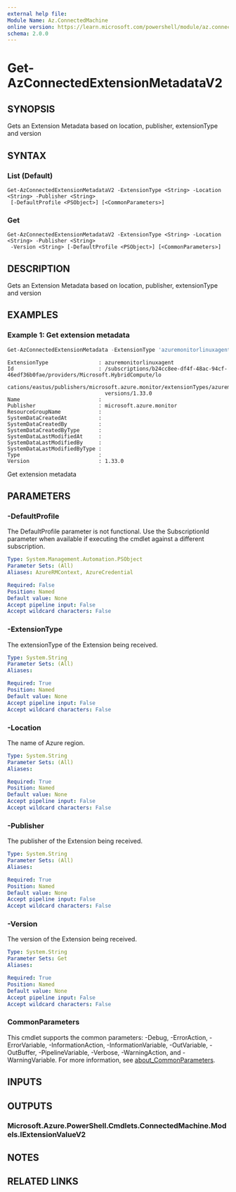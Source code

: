 ```yaml
---
external help file:
Module Name: Az.ConnectedMachine
online version: https://learn.microsoft.com/powershell/module/az.connectedmachine/get-azconnectedextensionmetadatav2
schema: 2.0.0
---
```


# Get-AzConnectedExtensionMetadataV2

## SYNOPSIS
Gets an Extension Metadata based on location, publisher, extensionType and version

## SYNTAX

### List (Default)
```
Get-AzConnectedExtensionMetadataV2 -ExtensionType <String> -Location <String> -Publisher <String>
 [-DefaultProfile <PSObject>] [<CommonParameters>]
```

### Get
```
Get-AzConnectedExtensionMetadataV2 -ExtensionType <String> -Location <String> -Publisher <String>
 -Version <String> [-DefaultProfile <PSObject>] [<CommonParameters>]
```

## DESCRIPTION
Gets an Extension Metadata based on location, publisher, extensionType and version

## EXAMPLES

### Example 1:  Get extension metadata
```powershell
Get-AzConnectedExtensionMetadata -ExtensionType 'azuremonitorlinuxagent' -Publisher 'microsoft.azure.monitor' -Location eastus -Version '1.33.0'
```

```output
ExtensionType                : azuremonitorlinuxagent
Id                           : /subscriptions/b24cc8ee-df4f-48ac-94cf-46edf36b0fae/providers/Microsoft.HybridCompute/lo
                               cations/eastus/publishers/microsoft.azure.monitor/extensionTypes/azuremonitorlinuxagent/
                               versions/1.33.0
Name                         :
Publisher                    : microsoft.azure.monitor
ResourceGroupName            :
SystemDataCreatedAt          :
SystemDataCreatedBy          :
SystemDataCreatedByType      :
SystemDataLastModifiedAt     :
SystemDataLastModifiedBy     :
SystemDataLastModifiedByType :
Type                         :
Version                      : 1.33.0
```

Get extension metadata

## PARAMETERS

### -DefaultProfile
The DefaultProfile parameter is not functional.
Use the SubscriptionId parameter when available if executing the cmdlet against a different subscription.

```yaml
Type: System.Management.Automation.PSObject
Parameter Sets: (All)
Aliases: AzureRMContext, AzureCredential

Required: False
Position: Named
Default value: None
Accept pipeline input: False
Accept wildcard characters: False
```

### -ExtensionType
The extensionType of the Extension being received.

```yaml
Type: System.String
Parameter Sets: (All)
Aliases:

Required: True
Position: Named
Default value: None
Accept pipeline input: False
Accept wildcard characters: False
```

### -Location
The name of Azure region.

```yaml
Type: System.String
Parameter Sets: (All)
Aliases:

Required: True
Position: Named
Default value: None
Accept pipeline input: False
Accept wildcard characters: False
```

### -Publisher
The publisher of the Extension being received.

```yaml
Type: System.String
Parameter Sets: (All)
Aliases:

Required: True
Position: Named
Default value: None
Accept pipeline input: False
Accept wildcard characters: False
```

### -Version
The version of the Extension being received.

```yaml
Type: System.String
Parameter Sets: Get
Aliases:

Required: True
Position: Named
Default value: None
Accept pipeline input: False
Accept wildcard characters: False
```

### CommonParameters
This cmdlet supports the common parameters: -Debug, -ErrorAction, -ErrorVariable, -InformationAction, -InformationVariable, -OutVariable, -OutBuffer, -PipelineVariable, -Verbose, -WarningAction, and -WarningVariable. For more information, see [about_CommonParameters](http://go.microsoft.com/fwlink/?LinkID=113216).

## INPUTS

## OUTPUTS

### Microsoft.Azure.PowerShell.Cmdlets.ConnectedMachine.Models.IExtensionValueV2

## NOTES

## RELATED LINKS

